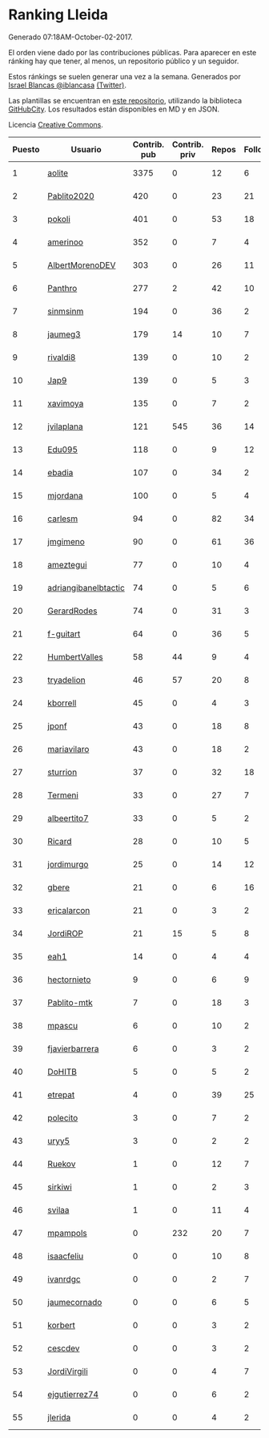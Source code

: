 # Ranking Lleida

Generado 07:18AM-October-02-2017.

El orden viene dado por las contribuciones públicas. Para aparecer en este ránking hay que tener, al menos, un repositorio público y un seguidor.

Estos ránkings se suelen generar una vez a la semana. Generados por [Israel Blancas @iblancasa](https://github.com/iblancasa/) [(Twitter)](https://twitter.com/iblancasa).

Las plantillas se encuentran en [este repositorio](https://github.com/iblancasa/GH-Spanish-Ranking), utilizando la biblioteca [GitHubCity](https://github.com/iblancasa/GitHubCity). Los resultados están disponibles en MD y en JSON.

Licencia [Creative Commons](https://creativecommons.org/licenses/by/4.0/).

| Puesto   |  Usuario  | Contrib. pub | Contrib. priv |Repos| Followers | Desde |  Avatar  |
|----------|-----------|--------------|---------------|-----|-----------|-------|----------|
|1|[aolite](https://github.com/aolite)|3375|0|12|6|2013-06-03|![aolite](https://avatars3.githubusercontent.com/u/4601466)|
|2|[Pablito2020](https://github.com/Pablito2020)|420|0|23|21|2016-04-24|![Pablito2020](https://avatars3.githubusercontent.com/u/18640261)|
|3|[pokoli](https://github.com/pokoli)|401|0|53|18|2011-10-30|![pokoli](https://avatars3.githubusercontent.com/u/1160726)|
|4|[amerinoo](https://github.com/amerinoo)|352|0|7|4|2015-02-16|![amerinoo](https://avatars3.githubusercontent.com/u/11027833)|
|5|[AlbertMorenoDEV](https://github.com/AlbertMorenoDEV)|303|0|26|11|2010-03-04|![AlbertMorenoDEV](https://avatars1.githubusercontent.com/u/216042)|
|6|[Panthro](https://github.com/Panthro)|277|2|42|10|2012-03-22|![Panthro](https://avatars0.githubusercontent.com/u/1565421)|
|7|[sinmsinm](https://github.com/sinmsinm)|194|0|36|2|2012-05-16|![sinmsinm](https://avatars2.githubusercontent.com/u/1745437)|
|8|[jaumeg3](https://github.com/jaumeg3)|179|14|10|7|2016-07-14|![jaumeg3](https://avatars2.githubusercontent.com/u/20457801)|
|9|[rivaldi8](https://github.com/rivaldi8)|139|0|10|2|2011-11-11|![rivaldi8](https://avatars2.githubusercontent.com/u/1187977)|
|10|[Jap9](https://github.com/Jap9)|139|0|5|3|2016-02-09|![Jap9](https://avatars2.githubusercontent.com/u/17140922)|
|11|[xavimoya](https://github.com/xavimoya)|135|0|7|2|2014-11-25|![xavimoya](https://avatars0.githubusercontent.com/u/9944686)|
|12|[jvilaplana](https://github.com/jvilaplana)|121|545|36|14|2011-04-15|![jvilaplana](https://avatars0.githubusercontent.com/u/732164)|
|13|[Edu095](https://github.com/Edu095)|118|0|9|12|2015-04-07|![Edu095](https://avatars0.githubusercontent.com/u/11843087)|
|14|[ebadia](https://github.com/ebadia)|107|0|34|2|2009-12-08|![ebadia](https://avatars0.githubusercontent.com/u/164689)|
|15|[mjordana](https://github.com/mjordana)|100|0|5|4|2014-11-19|![mjordana](https://avatars2.githubusercontent.com/u/9840099)|
|16|[carlesm](https://github.com/carlesm)|94|0|82|34|2008-05-01|![carlesm](https://avatars0.githubusercontent.com/u/9011)|
|17|[jmgimeno](https://github.com/jmgimeno)|90|0|61|36|2011-04-08|![jmgimeno](https://avatars1.githubusercontent.com/u/718396)|
|18|[ameztegui](https://github.com/ameztegui)|77|0|10|4|2014-07-02|![ameztegui](https://avatars1.githubusercontent.com/u/8050937)|
|19|[adriangibanelbtactic](https://github.com/adriangibanelbtactic)|74|0|5|6|2012-01-15|![adriangibanelbtactic](https://avatars2.githubusercontent.com/u/1331363)|
|20|[GerardRodes](https://github.com/GerardRodes)|74|0|31|3|2015-12-15|![GerardRodes](https://avatars3.githubusercontent.com/u/16310380)|
|21|[f-guitart](https://github.com/f-guitart)|64|0|36|5|2014-03-09|![f-guitart](https://avatars0.githubusercontent.com/u/6899142)|
|22|[HumbertValles](https://github.com/HumbertValles)|58|44|9|4|2017-02-13|![HumbertValles](https://avatars1.githubusercontent.com/u/25740901)|
|23|[tryadelion](https://github.com/tryadelion)|46|57|20|8|2013-03-05|![tryadelion](https://avatars1.githubusercontent.com/u/3778474)|
|24|[kborrell](https://github.com/kborrell)|45|0|4|3|2015-02-17|![kborrell](https://avatars1.githubusercontent.com/u/11043037)|
|25|[jponf](https://github.com/jponf)|43|0|18|8|2013-03-13|![jponf](https://avatars1.githubusercontent.com/u/3852560)|
|26|[mariavilaro](https://github.com/mariavilaro)|43|0|18|2|2015-01-13|![mariavilaro](https://avatars2.githubusercontent.com/u/10522884)|
|27|[sturrion](https://github.com/sturrion)|37|0|32|18|2013-08-23|![sturrion](https://avatars0.githubusercontent.com/u/5296219)|
|28|[Termeni](https://github.com/Termeni)|33|0|27|7|2014-03-10|![Termeni](https://avatars2.githubusercontent.com/u/6905912)|
|29|[albeertito7](https://github.com/albeertito7)|33|0|5|2|2017-02-13|![albeertito7](https://avatars2.githubusercontent.com/u/25740911)|
|30|[Ricard](https://github.com/Ricard)|28|0|10|5|2009-12-13|![Ricard](https://avatars0.githubusercontent.com/u/167117)|
|31|[jordimurgo](https://github.com/jordimurgo)|25|0|14|12|2013-10-23|![jordimurgo](https://avatars1.githubusercontent.com/u/5759992)|
|32|[gbere](https://github.com/gbere)|21|0|6|16|2012-01-13|![gbere](https://avatars3.githubusercontent.com/u/1327334)|
|33|[ericalarcon](https://github.com/ericalarcon)|21|0|3|2|2013-08-28|![ericalarcon](https://avatars1.githubusercontent.com/u/5327861)|
|34|[JordiROP](https://github.com/JordiROP)|21|15|5|8|2016-02-08|![JordiROP](https://avatars2.githubusercontent.com/u/17128072)|
|35|[eah1](https://github.com/eah1)|14|0|4|4|2015-02-17|![eah1](https://avatars0.githubusercontent.com/u/11043022)|
|36|[hectornieto](https://github.com/hectornieto)|9|0|6|9|2014-04-15|![hectornieto](https://avatars3.githubusercontent.com/u/7302862)|
|37|[Pablito-mtk](https://github.com/Pablito-mtk)|7|0|18|3|2016-09-29|![Pablito-mtk](https://avatars1.githubusercontent.com/u/22517501)|
|38|[mpascu](https://github.com/mpascu)|6|0|10|2|2015-02-12|![mpascu](https://avatars0.githubusercontent.com/u/10977699)|
|39|[fjavierbarrera](https://github.com/fjavierbarrera)|6|0|3|2|2014-12-16|![fjavierbarrera](https://avatars2.githubusercontent.com/u/10211156)|
|40|[DoHITB](https://github.com/DoHITB)|5|0|5|2|2016-01-19|![DoHITB](https://avatars2.githubusercontent.com/u/16784764)|
|41|[etrepat](https://github.com/etrepat)|4|0|39|25|2009-11-04|![etrepat](https://avatars3.githubusercontent.com/u/148851)|
|42|[polecito](https://github.com/polecito)|3|0|7|2|2013-07-30|![polecito](https://avatars2.githubusercontent.com/u/5122186)|
|43|[uryy5](https://github.com/uryy5)|3|0|2|2|2014-10-07|![uryy5](https://avatars2.githubusercontent.com/u/9052385)|
|44|[Ruekov](https://github.com/Ruekov)|1|0|12|7|2010-12-27|![Ruekov](https://avatars3.githubusercontent.com/u/537713)|
|45|[sirkiwi](https://github.com/sirkiwi)|1|0|2|3|2011-07-01|![sirkiwi](https://avatars1.githubusercontent.com/u/888555)|
|46|[svilaa](https://github.com/svilaa)|1|0|11|4|2013-09-23|![svilaa](https://avatars3.githubusercontent.com/u/5521724)|
|47|[mpampols](https://github.com/mpampols)|0|232|20|7|2010-11-12|![mpampols](https://avatars2.githubusercontent.com/u/479534)|
|48|[isaacfeliu](https://github.com/isaacfeliu)|0|0|10|8|2008-04-10|![isaacfeliu](https://avatars3.githubusercontent.com/u/6287)|
|49|[ivanrdgc](https://github.com/ivanrdgc)|0|0|2|7|2012-03-28|![ivanrdgc](https://avatars0.githubusercontent.com/u/1584955)|
|50|[jaumecornado](https://github.com/jaumecornado)|0|0|6|5|2011-02-14|![jaumecornado](https://avatars3.githubusercontent.com/u/617176)|
|51|[korbert](https://github.com/korbert)|0|0|3|2|2013-03-08|![korbert](https://avatars1.githubusercontent.com/u/3808843)|
|52|[cescdev](https://github.com/cescdev)|0|0|3|2|2013-09-20|![cescdev](https://avatars3.githubusercontent.com/u/5502251)|
|53|[JordiVirgili](https://github.com/JordiVirgili)|0|0|4|7|2013-11-27|![JordiVirgili](https://avatars0.githubusercontent.com/u/6048532)|
|54|[ejgutierrez74](https://github.com/ejgutierrez74)|0|0|6|2|2015-03-14|![ejgutierrez74](https://avatars1.githubusercontent.com/u/11474846)|
|55|[jlerida](https://github.com/jlerida)|0|0|4|2|2015-05-12|![jlerida](https://avatars2.githubusercontent.com/u/12414567)|
